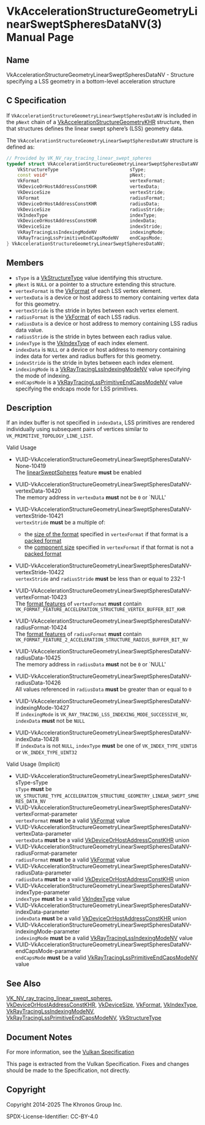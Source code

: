 # VkAccelerationStructureGeometryLinearSweptSpheresDataNV(3) Manual Page

## Name

VkAccelerationStructureGeometryLinearSweptSpheresDataNV - Structure specifying a LSS geometry in a bottom-level acceleration structure



## [](#_c_specification)C Specification

If `VkAccelerationStructureGeometryLinearSweptSpheresDataNV` is included in the `pNext` chain of a [VkAccelerationStructureGeometryKHR](https://registry.khronos.org/vulkan/specs/latest/man/html/VkAccelerationStructureGeometryKHR.html) structure, then that structures defines the linear swept sphere’s (LSS) geometry data.

The `VkAccelerationStructureGeometryLinearSweptSpheresDataNV` structure is defined as:

```c++
// Provided by VK_NV_ray_tracing_linear_swept_spheres
typedef struct VkAccelerationStructureGeometryLinearSweptSpheresDataNV {
    VkStructureType                          sType;
    const void*                              pNext;
    VkFormat                                 vertexFormat;
    VkDeviceOrHostAddressConstKHR            vertexData;
    VkDeviceSize                             vertexStride;
    VkFormat                                 radiusFormat;
    VkDeviceOrHostAddressConstKHR            radiusData;
    VkDeviceSize                             radiusStride;
    VkIndexType                              indexType;
    VkDeviceOrHostAddressConstKHR            indexData;
    VkDeviceSize                             indexStride;
    VkRayTracingLssIndexingModeNV            indexingMode;
    VkRayTracingLssPrimitiveEndCapsModeNV    endCapsMode;
} VkAccelerationStructureGeometryLinearSweptSpheresDataNV;
```

## [](#_members)Members

- `sType` is a [VkStructureType](https://registry.khronos.org/vulkan/specs/latest/man/html/VkStructureType.html) value identifying this structure.
- `pNext` is `NULL` or a pointer to a structure extending this structure.
- `vertexFormat` is the [VkFormat](https://registry.khronos.org/vulkan/specs/latest/man/html/VkFormat.html) of each LSS vertex element.
- `vertexData` is a device or host address to memory containing vertex data for this geometry.
- `vertexStride` is the stride in bytes between each vertex element.
- `radiusFormat` is the [VkFormat](https://registry.khronos.org/vulkan/specs/latest/man/html/VkFormat.html) of each LSS radius.
- `radiusData` is a device or host address to memory containing LSS radius data value.
- `radiusStride` is the stride in bytes between each radius value.
- `indexType` is the [VkIndexType](https://registry.khronos.org/vulkan/specs/latest/man/html/VkIndexType.html) of each index element.
- `indexData` is `NULL` or a device or host address to memory containing index data for vertex and radius buffers for this geometry.
- `indexStride` is the stride in bytes between each index element.
- `indexingMode` is a [VkRayTracingLssIndexingModeNV](https://registry.khronos.org/vulkan/specs/latest/man/html/VkRayTracingLssIndexingModeNV.html) value specifying the mode of indexing.
- `endCapsMode` is a [VkRayTracingLssPrimitiveEndCapsModeNV](https://registry.khronos.org/vulkan/specs/latest/man/html/VkRayTracingLssPrimitiveEndCapsModeNV.html) value specifying the endcaps mode for LSS primitives.

## [](#_description)Description

If an index buffer is not specified in `indexData`, LSS primitives are rendered individually using subsequent pairs of vertices similar to `VK_PRIMITIVE_TOPOLOGY_LINE_LIST`.

Valid Usage

- [](#VUID-VkAccelerationStructureGeometryLinearSweptSpheresDataNV-None-10419)VUID-VkAccelerationStructureGeometryLinearSweptSpheresDataNV-None-10419  
  The [linearSweptSpheres](https://registry.khronos.org/vulkan/specs/latest/html/vkspec.html#features-linearSweptSpheres) feature **must** be enabled
- [](#VUID-VkAccelerationStructureGeometryLinearSweptSpheresDataNV-vertexData-10420)VUID-VkAccelerationStructureGeometryLinearSweptSpheresDataNV-vertexData-10420  
  The memory address in `vertexData` **must** not be `0` or \`NULL'
- [](#VUID-VkAccelerationStructureGeometryLinearSweptSpheresDataNV-vertexStride-10421)VUID-VkAccelerationStructureGeometryLinearSweptSpheresDataNV-vertexStride-10421  
  `vertexStride` **must** be a multiple of:
  
  - the [size of the format](https://registry.khronos.org/vulkan/specs/latest/html/vkspec.html#formats) specified in `vertexFormat` if that format is a [packed format](https://registry.khronos.org/vulkan/specs/latest/html/vkspec.html#formats-packed)
  - the [component size](https://registry.khronos.org/vulkan/specs/latest/html/vkspec.html#formats) specified in `vertexFormat` if that format is not a [packed format](https://registry.khronos.org/vulkan/specs/latest/html/vkspec.html#formats-packed)
- [](#VUID-VkAccelerationStructureGeometryLinearSweptSpheresDataNV-vertexStride-10422)VUID-VkAccelerationStructureGeometryLinearSweptSpheresDataNV-vertexStride-10422  
  `vertexStride` and `radiusStride` **must** be less than or equal to 232-1
- [](#VUID-VkAccelerationStructureGeometryLinearSweptSpheresDataNV-vertexFormat-10423)VUID-VkAccelerationStructureGeometryLinearSweptSpheresDataNV-vertexFormat-10423  
  The [format features](https://registry.khronos.org/vulkan/specs/latest/html/vkspec.html#resources-buffer-view-format-features) of `vertexFormat` **must** contain `VK_FORMAT_FEATURE_ACCELERATION_STRUCTURE_VERTEX_BUFFER_BIT_KHR`
- [](#VUID-VkAccelerationStructureGeometryLinearSweptSpheresDataNV-radiusFormat-10424)VUID-VkAccelerationStructureGeometryLinearSweptSpheresDataNV-radiusFormat-10424  
  The [format features](https://registry.khronos.org/vulkan/specs/latest/html/vkspec.html#resources-buffer-view-format-features) of `radiusFormat` **must** contain `VK_FORMAT_FEATURE_2_ACCELERATION_STRUCTURE_RADIUS_BUFFER_BIT_NV`
- [](#VUID-VkAccelerationStructureGeometryLinearSweptSpheresDataNV-radiusData-10425)VUID-VkAccelerationStructureGeometryLinearSweptSpheresDataNV-radiusData-10425  
  The memory address in `radiusData` **must** not be `0` or \`NULL'
- [](#VUID-VkAccelerationStructureGeometryLinearSweptSpheresDataNV-radiusData-10426)VUID-VkAccelerationStructureGeometryLinearSweptSpheresDataNV-radiusData-10426  
  All values referenced in `radiusData` **must** be greater than or equal to `0`
- [](#VUID-VkAccelerationStructureGeometryLinearSweptSpheresDataNV-indexingMode-10427)VUID-VkAccelerationStructureGeometryLinearSweptSpheresDataNV-indexingMode-10427  
  If `indexingMode` is `VK_RAY_TRACING_LSS_INDEXING_MODE_SUCCESSIVE_NV`, `indexData` **must** not be `NULL`
- [](#VUID-VkAccelerationStructureGeometryLinearSweptSpheresDataNV-indexData-10428)VUID-VkAccelerationStructureGeometryLinearSweptSpheresDataNV-indexData-10428  
  If `indexData` is not `NULL`, `indexType` **must** be one of `VK_INDEX_TYPE_UINT16` or `VK_INDEX_TYPE_UINT32`

Valid Usage (Implicit)

- [](#VUID-VkAccelerationStructureGeometryLinearSweptSpheresDataNV-sType-sType)VUID-VkAccelerationStructureGeometryLinearSweptSpheresDataNV-sType-sType  
  `sType` **must** be `VK_STRUCTURE_TYPE_ACCELERATION_STRUCTURE_GEOMETRY_LINEAR_SWEPT_SPHERES_DATA_NV`
- [](#VUID-VkAccelerationStructureGeometryLinearSweptSpheresDataNV-vertexFormat-parameter)VUID-VkAccelerationStructureGeometryLinearSweptSpheresDataNV-vertexFormat-parameter  
  `vertexFormat` **must** be a valid [VkFormat](https://registry.khronos.org/vulkan/specs/latest/man/html/VkFormat.html) value
- [](#VUID-VkAccelerationStructureGeometryLinearSweptSpheresDataNV-vertexData-parameter)VUID-VkAccelerationStructureGeometryLinearSweptSpheresDataNV-vertexData-parameter  
  `vertexData` **must** be a valid [VkDeviceOrHostAddressConstKHR](https://registry.khronos.org/vulkan/specs/latest/man/html/VkDeviceOrHostAddressConstKHR.html) union
- [](#VUID-VkAccelerationStructureGeometryLinearSweptSpheresDataNV-radiusFormat-parameter)VUID-VkAccelerationStructureGeometryLinearSweptSpheresDataNV-radiusFormat-parameter  
  `radiusFormat` **must** be a valid [VkFormat](https://registry.khronos.org/vulkan/specs/latest/man/html/VkFormat.html) value
- [](#VUID-VkAccelerationStructureGeometryLinearSweptSpheresDataNV-radiusData-parameter)VUID-VkAccelerationStructureGeometryLinearSweptSpheresDataNV-radiusData-parameter  
  `radiusData` **must** be a valid [VkDeviceOrHostAddressConstKHR](https://registry.khronos.org/vulkan/specs/latest/man/html/VkDeviceOrHostAddressConstKHR.html) union
- [](#VUID-VkAccelerationStructureGeometryLinearSweptSpheresDataNV-indexType-parameter)VUID-VkAccelerationStructureGeometryLinearSweptSpheresDataNV-indexType-parameter  
  `indexType` **must** be a valid [VkIndexType](https://registry.khronos.org/vulkan/specs/latest/man/html/VkIndexType.html) value
- [](#VUID-VkAccelerationStructureGeometryLinearSweptSpheresDataNV-indexData-parameter)VUID-VkAccelerationStructureGeometryLinearSweptSpheresDataNV-indexData-parameter  
  `indexData` **must** be a valid [VkDeviceOrHostAddressConstKHR](https://registry.khronos.org/vulkan/specs/latest/man/html/VkDeviceOrHostAddressConstKHR.html) union
- [](#VUID-VkAccelerationStructureGeometryLinearSweptSpheresDataNV-indexingMode-parameter)VUID-VkAccelerationStructureGeometryLinearSweptSpheresDataNV-indexingMode-parameter  
  `indexingMode` **must** be a valid [VkRayTracingLssIndexingModeNV](https://registry.khronos.org/vulkan/specs/latest/man/html/VkRayTracingLssIndexingModeNV.html) value
- [](#VUID-VkAccelerationStructureGeometryLinearSweptSpheresDataNV-endCapsMode-parameter)VUID-VkAccelerationStructureGeometryLinearSweptSpheresDataNV-endCapsMode-parameter  
  `endCapsMode` **must** be a valid [VkRayTracingLssPrimitiveEndCapsModeNV](https://registry.khronos.org/vulkan/specs/latest/man/html/VkRayTracingLssPrimitiveEndCapsModeNV.html) value

## [](#_see_also)See Also

[VK\_NV\_ray\_tracing\_linear\_swept\_spheres](https://registry.khronos.org/vulkan/specs/latest/man/html/VK_NV_ray_tracing_linear_swept_spheres.html), [VkDeviceOrHostAddressConstKHR](https://registry.khronos.org/vulkan/specs/latest/man/html/VkDeviceOrHostAddressConstKHR.html), [VkDeviceSize](https://registry.khronos.org/vulkan/specs/latest/man/html/VkDeviceSize.html), [VkFormat](https://registry.khronos.org/vulkan/specs/latest/man/html/VkFormat.html), [VkIndexType](https://registry.khronos.org/vulkan/specs/latest/man/html/VkIndexType.html), [VkRayTracingLssIndexingModeNV](https://registry.khronos.org/vulkan/specs/latest/man/html/VkRayTracingLssIndexingModeNV.html), [VkRayTracingLssPrimitiveEndCapsModeNV](https://registry.khronos.org/vulkan/specs/latest/man/html/VkRayTracingLssPrimitiveEndCapsModeNV.html), [VkStructureType](https://registry.khronos.org/vulkan/specs/latest/man/html/VkStructureType.html)

## [](#_document_notes)Document Notes

For more information, see the [Vulkan Specification](https://registry.khronos.org/vulkan/specs/latest/html/vkspec.html#VkAccelerationStructureGeometryLinearSweptSpheresDataNV)

This page is extracted from the Vulkan Specification. Fixes and changes should be made to the Specification, not directly.

## [](#_copyright)Copyright

Copyright 2014-2025 The Khronos Group Inc.

SPDX-License-Identifier: CC-BY-4.0